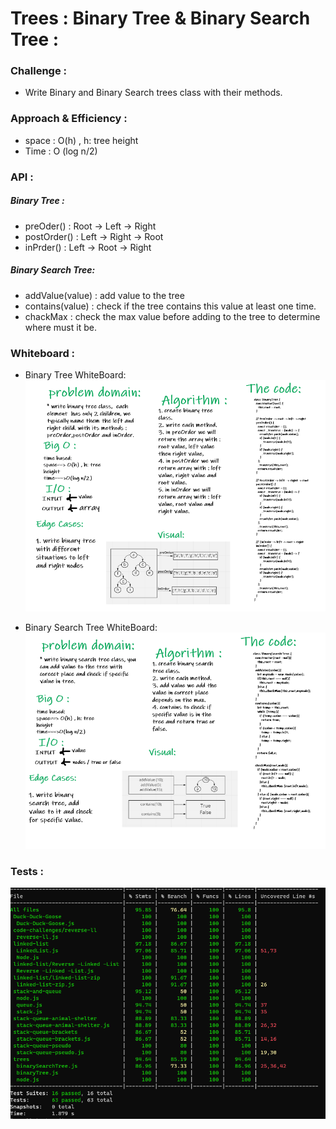 # Trees : Binary Tree & Binary Search Tree :

### Challenge :

* Write Binary and Binary Search trees class with their methods.

### Approach & Efficiency :
  
  * space : O(h) , h: tree height
  * Time : O (log n/2)

### API :

##### Binary Tree :

  * preOder() : Root -> Left -> Right
  * postOrder() : Left -> Right -> Root
  * inPrder() : Left -> Root -> Right

##### Binary Search Tree:

  * addValue(value) : add value to the tree
  * contains(value) : check if the tree contains this value at least one time.
  * chackMax : check the max value before adding to the tree to determine where must it be.

### Whiteboard :
 
  * Binary Tree WhiteBoard:
  ![whiteboard1](whiteboard15-binary.PNG)

  * Binary Search Tree WhiteBoard:
  ![whiteboard2](whiteboard15-binarySearch.PNG)

### Tests :

![Test](test15.PNG)